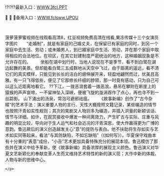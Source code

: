 <p>
	⁉⁉⁉最新入口：<a href="http://www.baidu.com/link?url=6MA2SWnO3Raqke39an_0PUxosM6ZrUGzi1BN9tNnlPW&wd">WWW.3fcl.PPT</a> 
	<p>
		👸
👸
👸备用入口：<a href="http://www.baidu.com/link?url=6MA2SWnO3Raqke39an_0PUxosM6ZrUGzi1BN9tNnlPW&wd">WWW.fclsww.UPOU</a> 
	</p>
	<p>
		<br />
	</p>
	<p>
		菠萝菠萝蜜视频在线观看高清8，红豆视频免费高清在线看,果冻传媒十三个女演员字图片　　“走婚制”，就是有家庭的己婚丈夫，在保留已有家庭的同时，到另一个家庭中去生活、劳动；或未婚男人，到已婚家庭中生活、劳动，并在那个家庭中取得相应的合法地位。在坝区，在其它封建制度严密统治的地方，这种婚姻现象是不允许存在的。
　　坐船在湖中划行时，当地人说现在不是季节，看不到白鹭在湖边起舞的美景。但却能看白鹭三五成群地从天空中飞过，由于距离的遥远，看不清它们的真实模样，只能见到长长的洁白的翅伸展开来，轻盈地翩然而过，优美且高雅。有一只飞得低些，便见了它那修长纤细的脖颈，那一时竟有感动，只为自己可以这么近距离地看它。
??下江，一拨恶浪套着一拨恶浪，悬吊在攀附在断崖上的猿猴的声声哀啼，一不留神坠入深峡，便被飞旋的漩涡吞作了点心，再也寻不到一丝踪影。
山下涌出的汤泉，常泡可避邪祛瘟。
　　《故事新编》创作了“古今杂糅”的艺术手法：演义重要人物的言行、天性大概按照文籍记录，某些编造的情节也按照汗青如实性规则；其次的笑剧叉人物则多为编造，并插入洪量的新颖谈话、情节与详细。如许，在观赏接收中爆发一种间离效力，产生旷古与实际、庄重与风趣的明显比较，导向对于生人运气和社会近况的汗青深思，使大作赢得更为广博的意韵。鲁迅厥后的演义创造越发关心“意”的提防与表白。他不扶助将生存如实与艺术如实同等起来，看法“与其防缺陷，不如忘缺陷”（《如何写》）。华夏保守戏曲本有十分重的“表意”成份，“小丑”艺术更加具备特殊充分的展现本领。鲁迅模仿了那些并在演义中给予革新，使《故事新编》具备浓厚的展现主义颜色。鲁迅演义对华夏文艺新颖化的奉献变革人生而又维持艺术特性的新的演义现；大作中新的体裁、人物与新的思维中心。

	</p>
